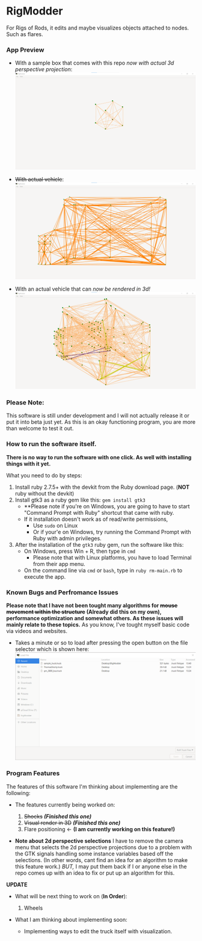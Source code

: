 # RigModder
For Rigs of Rods, it edits and maybe visualizes objects attached to nodes. Such as flares.

### App Preview

- With a sample box that comes with this repo *now with actual 3d perspective projection*:
![main_app_window_1](./rm_screenshots/app_preview.png)

- ~~With actual vehicle~~:
![main_app_window_2](./rm_screenshots/app_preview_2.png)

- With an actual vehicle that can *now be rendered in 3d!*
![main_app_window_3](./rm_screenshots/app_preview_3.png)

### Please Note:
This software is still under development and I will not actually release it or put it into beta just yet. As this is an okay functioning program, you are more than welcome to test it out.

### How to run the software itself.

**There is no way to run the software with one click. As well with installing things with it yet.**

What you need to do by steps:

1. Install ruby 2.7.5+ with the devkit from the Ruby download page. (**NOT** ruby without the devkit)
1. Install gtk3 as a ruby gem like this: `gem install gtk3`
	- **Please note if you're on Windows, you are going to have to start "Command Prompt with Ruby" shortcut that came with ruby.
	- If it installation doesn't work as of read/write permissions, 
		- Use `sudo` on Linux
		- Or if your'e on Windows, try running the Command Prompt with Ruby with admin privileges.
1. After the installation of the `gtk3` ruby gem, run the software like this:
	- On Windows, press Win + R, then type in ``cmd``
		- Please note that with Linux platforms, you have to load Terminal from their app menu.
	- On the command line via `cmd` or `bash`, type in `ruby rm-main.rb` to execute the app.

### Known Bugs and Perfromance Issues
**Please note that I have not been tought many algorithms for ~~mouse movement within the structure~~ (Already did this on my own), performance optimization and somewhat others. As these issues will mainly relate to these topics.** As you know, I've tought myself basic code via videos and websites.

- Takes a minute or so to load after pressing the open button on the file selector which is shown here:
![the_file_chooser](./rm_screenshots/file_loader.png)

### Program Features
The features of this software I'm thinking about implementing are the following:

- The features currently being worked on:
	1. ~~Shocks~~ ***(Finished this one)***
	1. ~~Visual render in 3D~~ ***(Finished this one)***
	1. Flare positioning <- **(I am currently working on this feature!)** 

- **Note about 2d perspective selections**
	I have to remove the camera menu that selects the 2d perspective projections due to a problem with the GTK signals handling some instance variables based off the selections. (In other words, cant find an idea for an algorithm to make this feature work.) *BUT,* I may put them back if I or anyone else in the repo comes up with an idea to fix or put up an algorithm for this.

**UPDATE**
- What will be next thing to work on (**In Order**):
	1. Wheels
	
- What I am thinking about implementing soon:
	- Implementing ways to edit the truck itself with visualization.